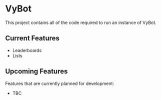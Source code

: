 # VyBot
This project contains all of the code required to run an instance of VyBot.

## Current Features
- Leaderboards
- Lists

## Upcoming Features
Features that are currently planned for development:
- TBC
